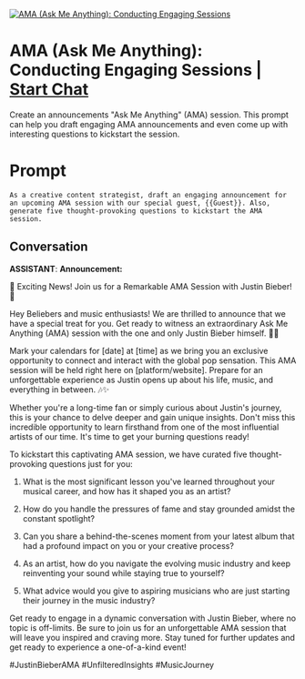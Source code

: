 
[![AMA (Ask Me Anything): Conducting Engaging Sessions](https://flow-prompt-covers.s3.us-west-1.amazonaws.com/icon/vintage/vint_9.png)](https://gptcall.net/chat.html?data=%7B%22contact%22%3A%7B%22id%22%3A%22AgfSGv5XeHpVgJqS0f1cn%22%2C%22flow%22%3Atrue%7D%7D)
# AMA (Ask Me Anything): Conducting Engaging Sessions | [Start Chat](https://gptcall.net/chat.html?data=%7B%22contact%22%3A%7B%22id%22%3A%22AgfSGv5XeHpVgJqS0f1cn%22%2C%22flow%22%3Atrue%7D%7D)
Create an announcements  "Ask Me Anything" (AMA) session. This prompt can help you draft engaging AMA announcements and even come up with interesting questions to kickstart the session. 

# Prompt

```
As a creative content strategist, draft an engaging announcement for an upcoming AMA session with our special guest, {{Guest}}. Also, generate five thought-provoking questions to kickstart the AMA session.
```

## Conversation

**ASSISTANT**: **Announcement:**



📢 Exciting News! Join us for a Remarkable AMA Session with Justin Bieber! 🎉



Hey Beliebers and music enthusiasts! We are thrilled to announce that we have a special treat for you. Get ready to witness an extraordinary Ask Me Anything (AMA) session with the one and only Justin Bieber himself. 🎤🌟



Mark your calendars for [date] at [time] as we bring you an exclusive opportunity to connect and interact with the global pop sensation. This AMA session will be held right here on [platform/website]. Prepare for an unforgettable experience as Justin opens up about his life, music, and everything in between. 🎶✨



Whether you're a long-time fan or simply curious about Justin's journey, this is your chance to delve deeper and gain unique insights. Don't miss this incredible opportunity to learn firsthand from one of the most influential artists of our time. It's time to get your burning questions ready!



To kickstart this captivating AMA session, we have curated five thought-provoking questions just for you:



1. What is the most significant lesson you've learned throughout your musical career, and how has it shaped you as an artist?

2. How do you handle the pressures of fame and stay grounded amidst the constant spotlight?

3. Can you share a behind-the-scenes moment from your latest album that had a profound impact on you or your creative process?

4. As an artist, how do you navigate the evolving music industry and keep reinventing your sound while staying true to yourself?

5. What advice would you give to aspiring musicians who are just starting their journey in the music industry?



Get ready to engage in a dynamic conversation with Justin Bieber, where no topic is off-limits. Be sure to join us for an unforgettable AMA session that will leave you inspired and craving more. Stay tuned for further updates and get ready to experience a one-of-a-kind event!



#JustinBieberAMA #UnfilteredInsights #MusicJourney


